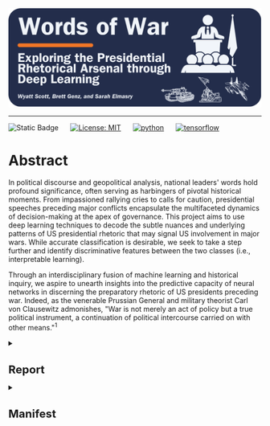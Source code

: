 <div align="center">
    <img src="images/logo.png">
</div>
<p align="center">

---

![Static Badge](https://img.shields.io/badge/Repo_Status%3A-Work_in_Progress-blue?style=flat&logo=data%3Aimage%2Fpng%3Bbase64%2CiVBORw0KGgoAAAANSUhEUgAAAC0AAAAiCAMAAAD8kqB9AAAClFBMVEUAAAD%2F%2F%2F%2FBYzTCysr2WxvyQRLnSibjUy3VZSLbQyvSjHHIjEX5%2F%2F%2F5%2B%2FvIz9D8%2F%2F%2F4WhryWRz3QBHxUR7ySh%2FxbBjsTiHwbxnnTCXVQiz96eTg4N%2Fd3dzL0tH0XDPFzc32SRv0UB%2F3WRr4XRn1SR32VBv1Uhz0TB71URz0QBDySh3%2FYAP4ZxT1YxnwXRz0ZxnvTh7vVR7yPhDxQhfrTB%2FcVCLfRSzUUCfdPCbLciPQOjLu8fHc5OXn5eT85uHj4uHY19bKt6%2F3WBv2Uhv0WS%2F1TSDyWjT0Sx33XBr3Vhv0Vxz3XRr3Xhr1Uhv0Ux30SRv0Whv3Yhn2Xhr0UhzzPg%2F2RBb0Tx7zPg%2FzPg7zUR33YxjyTh%2F7XgL6WQDxTh%2FwVB%2F3Pw%2FzPA3wTh7zYRv1aBntTCDxXhzrTx%2FwSh7oYCDxaxjuTiDmSyHsWR7rPxnoQiXnchrmehr%2B9%2FTs7%2FD%2B7unW2djQ19jm2dbHxcLKuLD3v6%2FJrKL1SRvvelv25ePBxML7aRfg7%2FbS5ezY7PDA1t32VBv2UBz0SR70QxT0QxT0QxT2VRv1VRz3Yhn1Sx34VRvyTB%2F1Sh71Rhj2Uhz2TBj3YRn3Yxn1RBb5ZBfxTB%2F2ZBn7Zgz4Zhj4QhPuWB30ZBrySR3yXhzvSyDvWRv3PxDvTR%2F0WRzyYhvyPQ32aRryahrvViDuYhnxQRPzbRrsRh%2FYXSPuchnrcxjRp5vqbEr5v6%2F0cU3wWDD849vQqqD3pI32n4b2moDfhmznlmTocVD0XjX5Vhrl5ubKtKvirZ%2FPpprTpZbWnI%2F8q3z2lnv4lHn5pXXwn27fhGrfgmjlkF%2F5klzmclPjcFD1bUn0Z0Ptd0H3bDb0VCr0WyT4WRn7YRf4PQvBMCeZAAAAs3RSTlMA%2FQj72VQnHBIPBgX%2B%2Fv78%2BKqajGI0LyolBv7%2B%2Fv79%2FPX09PTu287Cv7%2B1oqCTi394c1pONCIYFRINCv7%2B%2Fv7%2B%2Fv79%2Ffv39fHw7evp4uHS0M%2FMysXFwbq4s7Cwq6SimpGQgX59eHJoYFlRUElHRD8sGRX%2B%2Fv7%2B%2Fv7%2B%2Fv7%2B%2Fv38%2FPv6%2Bvn57u3p4%2BLd19bV0tLNzcrIwsC5trSnp6eioJ%2Bem5uVlZWRkIiDbmlcS0tEOTQjHZlkpy4AAAI7SURBVDjLYqAPyBHU0Y6NjZlvCuZxLp%2BtrR2jI5iOS7nWjX2nT1xQ5ARzuKdc3Xf%2BzDV%2Fdlyq2dt3NvHbqUhAzJ50vKWxzi0Pt1sSttRLM25bAWYbbXd0YDwVgcflEirH%2BHi2dpoBmVyhe%2BWtd7isBTLxGM4MNDyRQZKBdXtlKf%2FJCLzBwua%2BGWh4BzsDE8RoY%2FyhuGQLsz3%2F5USg0Y4yjHvCufCrZlPYLMuztYt9%2Bjk%2BXjs5Y0JRJAQ0nHFbiNthaaDRQD4RhlfdPsvHKyXHSjj%2BhfYz2xbVVtsw7tbkIqxaAmg4b3kFwmjChh%2BSgRhNGIi57iyTKS45YIRDHiAONMMvyjvw70Iz2hzOMs3kQDX8qI3UARRXc2duQJLXW4MsN%2FdS864QJiQBUb1cZHnTeQvFETwTxSNXkFxdoCdoguZ2wwDdjXDOguvqcKMLkwOEOTG8mh%2FpoysOM7xGBMrapM8SnIM1aDL8PGat4waxJFPZIe7V9fZNlcQRklYiagKB%2BqLcEJ74yqlKqklmeGLGyjjSU3laimiB%2BCrAoryVwkTMgYGHUzHIUjMDr1sNPso3BeLZcKpjMmfisEwTzErRiQpUVurXmNgm0Dtjjn7WsuRCDqAMWvj1%2BAWxsHgcdPJUnRwnst6CwVIsQ1ij28vpoAALS5Ca6mIU1aujVaINklp9s%2FMtkEQ52fKCneMN4tzDDNGcsmiCsIZzGoYLcxXVhNW1mNCFLZb6q2MrILO1%2BmZKYPMorlBlIBcAACpxj1lvNSqgAAAAAElFTkSuQmCC&labelColor=%23232D4B&color=%23E57200) &nbsp; &nbsp; &nbsp;[![License: MIT](https://img.shields.io/badge/License-MIT-yellow.svg)](https://opensource.org/licenses/MIT) &nbsp; &nbsp; &nbsp;[![python](https://img.shields.io/badge/Python-3.11-3776AB.svg?style=flat&logo=python&logoColor=white)](https://www.python.org) &nbsp; &nbsp; &nbsp;[![tensorflow](https://img.shields.io/badge/TensorFlow-1.13.1-FF6F00.svg?style=flat&logo=tensorflow)](https://www.tensorflow.org)

# Abstract

In political discourse and geopolitical analysis, national leaders' words hold profound significance, often serving as harbingers of pivotal historical moments. From impassioned rallying cries to calls for caution, presidential speeches preceding major conflicts encapsulate the multifaceted dynamics of decision-making at the apex of governance. This project aims to use deep learning techniques to decode the subtle nuances and underlying patterns of US presidential rhetoric that may signal US involvement in major wars. While accurate classification is desirable, we seek to take a step further and identify discriminative features between the two classes (i.e., interpretable learning).

Through an interdisciplinary fusion of machine learning and historical inquiry, we aspire to unearth insights into the predictive capacity of neural networks in discerning the preparatory rhetoric of US presidents preceding war. Indeed, as the venerable Prussian General and military theorist Carl von Clausewitz admonishes, "War is not merely an act of policy but a true political instrument, a continuation of political intercourse carried on with other means."<sup>1</sup>

<details>
<summary><h1 style="font-size: 22px;">Report</h1></summary>


## Table of Contents

<!--ts-->
   * [Introduction](#introduction)
   * [Methods](#methods)
   * [Literature Review](#literature-review)
      * [Datset](#dataset)
      * [Modeling Experiments](#modeling-experiments)
        * [MLP](#mlp)
        * [RNN with LSTM](#rnn-with-lstm)
        * [LSTM with Attention](#lstm-with-attention)
        * [BERT](#BERT)
      * [Test Performance](#test-performance)
   * [Conclusions](#conclusions)
   * [Sources](#sources)
<!--te-->

# Motivation
<a name="introduction"></a>

We aim to shed light on the interplay between the verbiage of national leaders and the inexorable currents of history that they set in motion. In addition to probing the efficacy of deep learning and natural language processing (NLP) while navigating the challenges inherent in the analysis of protracted textual corpora, we endeavor to examine how presidential rhetoric shapes, reflects and occasionally catalyzes the nation's trajectory toward pivotal global events. We aim to gauge the impact of leaders' orations on national decisions and international relations, furnishing novel insights and fresh perspectives on matters of global import.

Moreover, this interdisciplinary approach provides valuable tools for policymakers, historians, and the wider public. Deciphering the recurrent motifs within presidential addresses holds the potential to inform prognostication or influence forthcoming events, thereby exemplifying the enduring relevance of Clausewitzian principles in conjunction with contemporary technological innovations. In doing so, it bridges age-old theories with cutting-edge methodologies, fostering a more comprehensive understanding of how leaders adeptly frame their rhetoric to galvanize support for political endeavors. While impressive accuracy warrants attention and is important for a classification task as important as ours, we seek to make our model results interpretable; deep neural networks for classification are, to most, black boxes; we plan to use interpretable learning techniques to shed insight on how/why our models predict as they do.

# Literature Review
<a name="literature-review"></a>

NLP has significantly improved in recent years, with techniques available today for handling progressively larger text documents. For longer texts, several studies show that Recurrent Neural Networks (RNN), particularly gated variants like Long Short-Term Memory (LSTM)<sup>2</sup> and Gated Recurrent Unit (GRU)<sup>3</sup>, can capture patterns while retaining important contextual information.<sup>4,5</sup> However, LSTM and GRU structures are inefficient because they conduct recurrent operations at the token level, and research suggests these structures can suffer from vanishing gradients during backpropagation when used for longer sequences.<sup>6</sup>

Nevertheless, gated architectures are instrumental in capturing sequential dependencies in text data, yet their effectiveness in handling long-term dependencies relevant to long-text modeling tasks poses a challenge that researchers have addressed using attention mechanisms.<sup>7</sup> While attention mechanisms play a crucial role in enhancing predictive accuracy and model interpretability, addressing the challenge of handling long-term dependencies in text modeling tasks has led researchers to explore transformer-based architectures as a solution.<sup>8</sup>

Google's Bidirectional Encoder Representations from Transformers (BERT)<sup>9</sup> is one example of such a model, but myriad transformer-based architectures have emerged since Google released BERT. Despite impressive performance on a wide range of NLP tasks, these models still impose a length limitation on each input sequence, which most longer text documents far exceed. BERT's self-attention mechanism, for example, can process a maximum of 512 tokens. This requires careful preprocessing to circumvent maximum sequence length limitations; for example, researchers have explored employing truncation, chunking, etc.<sup>10</sup> Other newer approaches, like BigBird and Longformer, use sparse attention mechanisms with larger maximum token limits, and others explore fine-tuning BERT to work with longer text data, including ChunkBERT and BERT For Longer Texts (BELT).<sup>11,12</sup>

Research has shown that the structure of the BERT-based gated approaches, which use a fully connected encoding unit and apply the gate mechanism to update state memory, are computationally inefficient given the quadratic time complexity of applying self-attention in long-text modeling. A recent paper proposes addressing these issues using what the authors refer to as a Recurrent Attention Network (RAN).<sup>13</sup> The RAN model uses positional multi-head self-attention on local windows for dependency extraction and employs a Global Perception Cell (GPC) vector to propagate information across windows, concatenated with tokens in subsequent windows. The GPC vector acts as a window-level contextual representation and maintains long-distance memory, enhancing local and global understanding. Additionally, a memory review mechanism allows the GPC vector from the last window to serve as a document-level representation for classification tasks.

When it comes to interpretable learning, however, recent research suggests this technique may not provide much in terms of interpretability.<sup>14</sup> Researchers recently developed an approach called ProtoryNet, which makes predictions by finding the most similar prototype for each sentence in a sequence and feeding an RNN backbone with the proximity of each sentence of the corresponding active prototype. The RNN backbone then captures the temporal pattern of the prototypes, which the authors refer to as 'prototype trajectories.' These trajectories enable intuitive, find-grained interpretation of the RNN model's reasoning process.<sup>15</sup>

# Methods
<a name="methods"></a>

## Dataset
<a name="dataset"></a>

The data for this project comes from Joseph Lilleberg's Kaggle dataset, "United States Presidential Speeches," which Lilleberg scraped from The Miller Center at the University of Virginia.<sup>16</sup> We added a column to the Kaggle dataset that represents our binary categorical response variable (War), indicating whether the US entered a major war within one year of the president's speech. If the US entered a major war within one year of the president's speech, then the observation's value for the War variable is 1; if the US did not enter a major war within one year of the president's speech, that observation gets a 0 value for the War variable. We derived wars' start dates from the US Congressional Research Service.<sup>17</sup> 

This dataset provides a robust framework for a comprehensive exploration of presidential rhetoric. Including the 'Party' variable allows us to examine whether patterns exist in political affiliation and the content and tone of presidential speeches.

We perform some slight cleaning and preprocessing to set up the data for modeling. First, we checked for null values and found one missing transcript for a speech delivered by Thomas Jefferson on Nov. 8, 1808; we found the transcript via the Miller Center and added it to the dataset. Next, because the first war we consider (First Barbary War) started in 1801, we filter the dataset to speeches dated after 1800.

Several transcripts end with the president's signature; we remove the signature text from the transcripts column given that the president is identifiable from the president column and that text is not important for our modeling purposes. The transcripts also contain instances of long integers and floating point numbers when a president describes various treasury and debt statistics, for example. We remove floating point numbers and integers from the transcripts. Additionally, we convert the transcripts to lowercase and remove punctuation.

After cleaning the data and adding our response variable, the dataset contains 964 observations and exhibits significant class imbalance. There are 883 observations classified as War = 0 and 81 observations classified as War = 1; roughly 92% of the speeches were not delivered within one year of the US entering a major war. We use the Synthetic Minority Over-sampling Technique (SMOTE) to balance the classes, and, as the authors suggest, we combine SMOTE with random undersampling of the majority class.<sup>18</sup> We combine these transformations into a single pipeline.

## Experiments
<a name="modeling-experiments"></a>

TBD

### MLP
<a name="mlp"></a>

TBD

<div align="center">
    <img src="images/mlp.png">
</div>
<p align="center">

### RNN with LSTM
<a name="rnn-with-lstm"></a>

TBD

<div align="center">
    <img src="images/rnn_lstm.png">
</div>
<p align="center">

### LSTM with Attention
<a name="lstm-with-attention"></a>

TBD

<div align="center">
    <img src="images/lstm_attn.png">
</div>
<p align="center">

### BERT
<a name="BERT"></a>

TBD

<div align="center">
    <img src="images/bert.png">
</div>
<p align="center">

## Test Performance
<a name="test-performance"></a>

<div align="center">
    <img src="images/model_comp.png">
</div>
<p align="center">


# Conclusions
<a name="conclusions"></a>

TBD

<details>
<summary><h2 style="font-size: 18px;">Sources</h2></summary>
<a name="sources"></a>

[1]: von Clausewitz, C. (1997). On War (J. J. Graham, Trans.). Wordsworth Editions.

[2]: Sepp Hochreiter and Jurgen Schmidhuber. (1997). Long Short-Term Memory. Neural Computation 9, no. 8, pp. 1735-1780. See also Hasim Sak et al. (2014). Long Short-Term Memory Based Recurrent Neural Network Architectures for Large Vocabulary Speech Recognition. ArXiv 1402.1128v1.

[3]: Kyunghyun Cho et al. (2014). Learning Phrase Representations Using RNN Encoder-Decoder for Statistical Machine Translation. Proceedings of the 2014 Conference on Empirical Methods in Natural Language Processing, pp. 1724-1734.

[4]: Zhou, Chunting, Chonglin Sun, Zhiyuan Liu and F. Lau. (2015). A C-LSTM Neural Network for Text Classification. ArXiv abs/1511.08630.

[5]: Hassan, Abdalraouf and Ausif Mahmood. (2018). Convolutional Recurrent Deep Learning Model for Sentence Classification. IEEE Access 6, pp. 13949-13957.

[6]: DeLesley Hutchins et al. (2022). Block-Recurrent Transformers. ArXiv 2203.07852v3.

[7]: Dzmitry Bahdanau et al. (2014). Neural Machine Translation by Jointly Learning to Align and Translate. ArXiv 1409.0473.

[8]: Ashish Vaswani et al. (2017). Attention is All You Need. Proceedings of the 31st International Conference on Neural Information Processing Systems, pp. 6000-6010.

[9]: Jacob Devlin et al. (2019). BERT: Pre-Training of Deep Bidirectional Transformers for Language Understanding. Proceedings of the 2018 Conference of the North American Chapter of the Association for Computational Linguistics: Human Language Tchnologies 1.

[10]: Zican Dong et al. (2022). A Survey on Long Text Modeling with Transformers. ArXiv 2302.14502v1. See also Park et al. (2022). Efficient Classification of Long Documents Using Transformers. ArXiv 2203.11258v1.

[11]: Aman Jaiswal and Evangelos Milios. (2023). Breaking the Token Barrier: Chunking and Convolution for Efficient Longer Text Classification with BERT. ArXiv 2310.2055av1.

[12]: Michal Brzozowski. (2023). Fine-tuning BERT model for arbitrarily long texts Part 1. MIM AI. https://www.mim.ai/fine-tuning-bert-model-for-arbitrarily-long-texts-part-1/. See also Michal Brzozowski. (2023). Fine-tuning BERT model for arbitrarily long texts, Part 2. MIM AI. https://www.mim.ai/fine-tuning-bert-model-for-arbitrarily-long-texts-part-2/. For technical documentation, see Michal Brzozowski and Marek Wachnicki. (2023). Welcome to BELT (BERT For Longer Texts)'s documentation. MIM AI. https://mim-solutions.github.io/bert_for_longer_texts/. 

[13]: Xianming Li et al. (2023). Recurrent Attention Networks for Long-text Modeling. Findings of the Association for Computational Linguistics (ACL), pp. 3006-3019.

[14]: Sarthak Jain and Byron C. Wallace. (2019). Attention is not Explanation. ArXiv 1902.10186v3.

[15]: Dat Hong et al. (2023). ProtoryNet - Interpretable Text Classification Via Prototype Trajectories. Journal of Machine Learning Research 24, pp. 1-39.

[16]: Lilleberg, J. (2020). United States presidential speeches. Kaggle. https://www.kaggle.com/datasets/littleotter/united-states-presidential-speeches; Data scraped from The Miller Center at the University of Virginia, https://millercenter.org/the-presidency/presidential-speeches.

[17]: Barbara Salazar Torreon and Carly A. Miller, US Congressional Research Service. (2024). U.S. Periods of War and Dates of Recent Conflicts, available at https://sgp.fas.org/crs/natsec/RS21405.pdf.

[18]: Nitesh V. Chawla et al. (2002). SMOTE: Synthetic Minority Over-sampling Technique. Journal of Artificial Intelligence 16, pp. 321-357.

</details>
</details>
<details>
<summary><h1 style="font-size: 22px;">Manifest</h1></summary>
  
<details>
<summary>Python Module Files (helper functions, classes)</summary>
  
### [`BertSeqVect.py`](https://github.com/WD-Scott/WordsofWar/blob/main/Python_Modules/BertSeqVect.py)

This Python module file includes the `BertSequenceVectorizer` class, which we designed to convert input text into vector representations using a pre-trained the Bidirectional Encoder Representations from Transformers (BERT) model.

  * Features:
    
    **BERT-based Vectorization**: Utilizes a pre-trained BERT model to generate vector representations of input text.
    
    **Tokenization**: Employs the BERT tokenizer to tokenize input text before vectorization.
    
    **Customizable Sequence Length**: Allows customization of the maximum length of input sequences for vectorization.
 
  * Usage
    
    Upon instantiation of the `BertSequenceVectorizer` object, the class automatically loads a pre-trained BERT model (bert-base-uncased by default) and its corresponding tokenizer, specifying the maximum length of input sequences for vectorization.

### [`plot_history.py`](https://github.com/WD-Scott/WordsofWar/blob/main/Python_Modules/plot_history.py)

This Python module file contains a helper function for plotting model history (accuracy, validation accuracy, loss, and validation loss).
    
</details>
<br>
<details>
<summary>Jupyter Notebooks</summary>

### [`Cleaning_Data.ipynb`](https://github.com/WD-Scott/WordsofWar/blob/main/Jupyter_Notebooks/Cleaning_Data.ipynb)

The Jupyter Notebook contains the code we used to clean the input data (speeches.csv) and set up the training, testing, and validation sets. In this notebook, we use the pre-trained BERT model and vectorizer (see BertSeqVect.py) to tokenize and vectorize the text data.

### [`EDA.ipynb`](https://github.com/WD-Scott/WordsofWar/blob/main/Jupyter_Notebooks/EDA.ipynb)

This Jupyter Notebook contains code and visualizations from our exploratory data analysis.

### [`Modeling.ipynb`](https://github.com/WD-Scott/WordsofWar/blob/main/Jupyter_Notebooks/Modeling.ipynb)

This Jupyter Notebook contains our code for the modeling experiments. We experiment with three models: (1) MLP, (2) gated RNN (LSTM), and (3) the same second model but with Attention mechanisms. After developing these models, we use the third approach to begin exploring various ways to perform interpretable learning to discern how the model differentiates the two classes. Eventually, we will incorporate a fourth approach; a pre-trained transformer.
</details>
<br>
<details>
<summary>Data Files</summary>

### [`Speeches_War_Clean.csv`](https://github.com/WD-Scott/WordsofWar/blob/main/Data_Files/Speeches_War_Clean.csv)

This file contains the cleaned data that we use for modeling.

### [`presidential_speeches.csv`](https://github.com/WD-Scott/WordsofWar/blob/main/Data_Files/presidential_speeches.csv)

This file contains the original source data.

### [`X_test.csv`](https://github.com/WD-Scott/WordsofWar/blob/main/Data_Files/X_test.csv)

This file contains the testing features (the vector representations of the input text).

### [`X_train.csv`](https://github.com/WD-Scott/WordsofWar/blob/main/Data_Files/X_train.csv)

This file contains the training features (the vector representations of the input text).

### [`X_val.csv`](https://github.com/WD-Scott/WordsofWar/blob/main/Data_Files/X_val.csv)

This file contains the validation features (the vector representations of the input text).

### [`y_test.csv`](https://github.com/WD-Scott/WordsofWar/blob/main/Data_Files/y_test.csv)

This file contains the testing labels (binary response variable 'War').

### [`y_train.csv`](https://github.com/WD-Scott/WordsofWar/blob/main/Data_Files/y_train.csv)

This file contains the training labels (binary response variable 'War').

### [`y_val.csv`](https://github.com/WD-Scott/WordsofWar/blob/main/Data_Files/y_val.csv)

This file contains the validation labels (binary response variable 'War').
</details>
</details>
